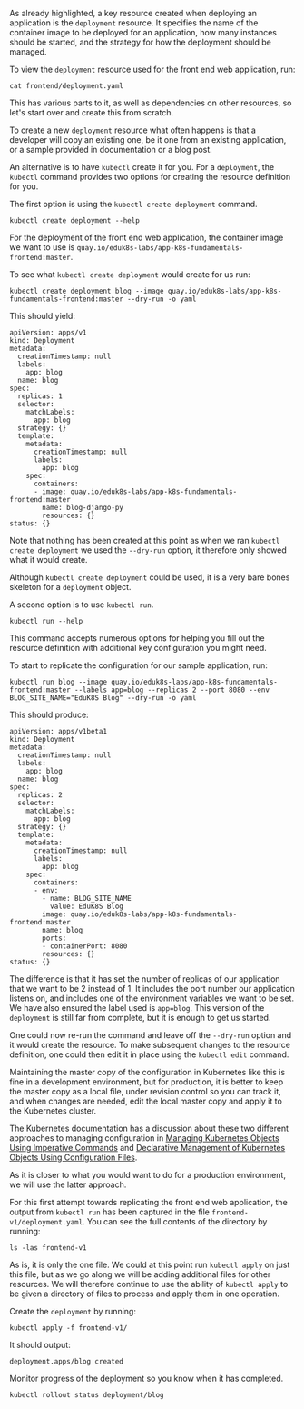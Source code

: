 As already highlighted, a key resource created when deploying an application is the `deployment` resource. It specifies the name of the container image to be deployed for an application, how many instances should be started, and the strategy for how the deployment should be managed.

To view the `deployment` resource used for the front end web application, run:

```execute
cat frontend/deployment.yaml
```

This has various parts to it, as well as dependencies on other resources, so let's start over and create this from scratch.

To create a new `deployment` resource what often happens is that a developer will copy an existing one, be it one from an existing application, or a sample provided in documentation or a blog post.

An alternative is to have `kubectl` create it for you. For a `deployment`, the `kubectl` command provides two options for creating the resource definition for you.

The first option is using the `kubectl create deployment` command.

```execute
kubectl create deployment --help
```

For the deployment of the front end web application, the container image we want to use is `quay.io/eduk8s-labs/app-k8s-fundamentals-frontend:master`.

To see what `kubectl create deployment` would create for us run:

```execute
kubectl create deployment blog --image quay.io/eduk8s-labs/app-k8s-fundamentals-frontend:master --dry-run -o yaml
```

This should yield:

```
apiVersion: apps/v1
kind: Deployment
metadata:
  creationTimestamp: null
  labels:
    app: blog
  name: blog
spec:
  replicas: 1
  selector:
    matchLabels:
      app: blog
  strategy: {}
  template:
    metadata:
      creationTimestamp: null
      labels:
        app: blog
    spec:
      containers:
      - image: quay.io/eduk8s-labs/app-k8s-fundamentals-frontend:master
        name: blog-django-py
        resources: {}
status: {}
```

Note that nothing has been created at this point as when we ran `kubectl create deployment` we used the `--dry-run` option, it therefore only showed what it would create.

Although `kubectl create deployment` could be used, it is a very bare bones skeleton for a `deployment` object.

A second option is to use `kubectl run`.

```execute
kubectl run --help
```

This command accepts numerous options for helping you fill out the resource definition with additional key configuration you might need.

To start to replicate the configuration for our sample application, run:

```execute
kubectl run blog --image quay.io/eduk8s-labs/app-k8s-fundamentals-frontend:master --labels app=blog --replicas 2 --port 8080 --env BLOG_SITE_NAME="EduK8S Blog" --dry-run -o yaml
```

This should produce:

```
apiVersion: apps/v1beta1
kind: Deployment
metadata:
  creationTimestamp: null
  labels:
    app: blog
  name: blog
spec:
  replicas: 2
  selector:
    matchLabels:
      app: blog
  strategy: {}
  template:
    metadata:
      creationTimestamp: null
      labels:
        app: blog
    spec:
      containers:
      - env:
        - name: BLOG_SITE_NAME
          value: EduK8S Blog
        image: quay.io/eduk8s-labs/app-k8s-fundamentals-frontend:master
        name: blog
        ports:
        - containerPort: 8080
        resources: {}
status: {}
```

The difference is that it has set the number of replicas of our application that we want to be 2 instead of 1. It includes the port number our application listens on, and includes one of the environment variables we want to be set. We have also ensured the label used is `app=blog`. This version of the `deployment` is still far from complete, but it is enough to get us started.

One could now re-run the command and leave off the `--dry-run` option and it would create the resource. To make subsequent changes to the resource definition, one could then edit it in place using the `kubectl edit` command.

Maintaining the master copy of the configuration in Kubernetes like this is fine in a development environment, but for production, it is better to keep the master copy as a local file, under revision control so you can track it, and when changes are needed, edit the local master copy and apply it to the Kubernetes cluster.

The Kubernetes documentation has a discussion about these two different approaches to managing configuration in [Managing Kubernetes Objects Using Imperative Commands](https://kubernetes.io/docs/tasks/manage-kubernetes-objects/imperative-command/) and [Declarative Management of Kubernetes Objects Using Configuration Files](https://kubernetes.io/docs/tasks/manage-kubernetes-objects/declarative-config/).

As it is closer to what you would want to do for a production environment, we will use the latter approach.

For this first attempt towards replicating the front end web application, the output from `kubectl run` has been captured in the file `frontend-v1/deployment.yaml`. You can see the full contents of the directory by running:

```execute
ls -las frontend-v1
```

As is, it is only the one file. We could at this point run `kubectl apply` on just this file, but as we go along we will be adding additional files for other resources. We will therefore continue to use the ability of `kubectl apply` to be given a directory of files to process and apply them in one operation.

Create the `deployment` by running:

```execute
kubectl apply -f frontend-v1/
```

It should output:

```
deployment.apps/blog created
```

Monitor progress of the deployment so you know when it has completed.

```execute
kubectl rollout status deployment/blog
```
